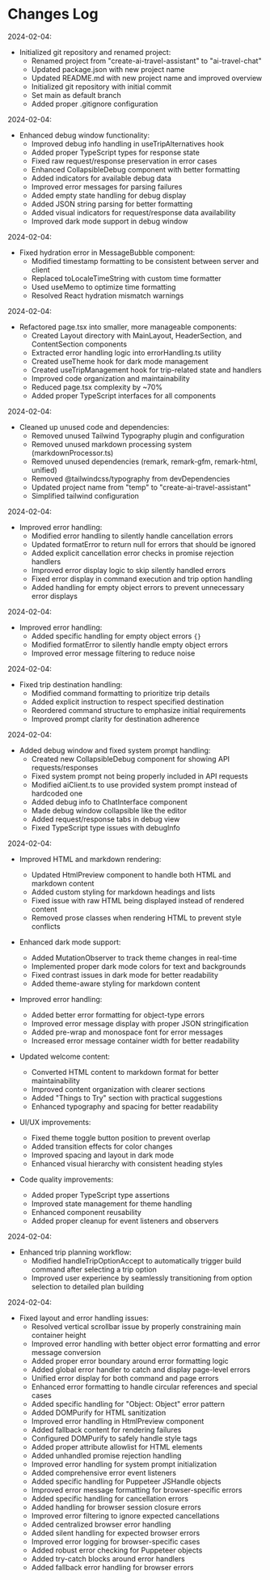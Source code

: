 # Changes Log

2024-02-04:
- Initialized git repository and renamed project:
  - Renamed project from "create-ai-travel-assistant" to "ai-travel-chat"
  - Updated package.json with new project name
  - Updated README.md with new project name and improved overview
  - Initialized git repository with initial commit
  - Set main as default branch
  - Added proper .gitignore configuration


2024-02-04:
- Enhanced debug window functionality:
  - Improved debug info handling in useTripAlternatives hook
  - Added proper TypeScript types for response state
  - Fixed raw request/response preservation in error cases
  - Enhanced CollapsibleDebug component with better formatting
  - Added indicators for available debug data
  - Improved error messages for parsing failures
  - Added empty state handling for debug display
  - Added JSON string parsing for better formatting
  - Added visual indicators for request/response data availability
  - Improved dark mode support in debug window

2024-02-04:
- Fixed hydration error in MessageBubble component:
  - Modified timestamp formatting to be consistent between server and client
  - Replaced toLocaleTimeString with custom time formatter
  - Used useMemo to optimize time formatting
  - Resolved React hydration mismatch warnings

2024-02-04:
- Refactored page.tsx into smaller, more manageable components:
  - Created Layout directory with MainLayout, HeaderSection, and ContentSection components
  - Extracted error handling logic into errorHandling.ts utility
  - Created useTheme hook for dark mode management
  - Created useTripManagement hook for trip-related state and handlers
  - Improved code organization and maintainability
  - Reduced page.tsx complexity by ~70%
  - Added proper TypeScript interfaces for all components

2024-02-04:
- Cleaned up unused code and dependencies:
  - Removed unused Tailwind Typography plugin and configuration
  - Removed unused markdown processing system (markdownProcessor.ts)
  - Removed unused dependencies (remark, remark-gfm, remark-html, unified)
  - Removed @tailwindcss/typography from devDependencies
  - Updated project name from "temp" to "create-ai-travel-assistant"
  - Simplified tailwind configuration

2024-02-04:
- Improved error handling:
  - Modified error handling to silently handle cancellation errors
  - Updated formatError to return null for errors that should be ignored
  - Added explicit cancellation error checks in promise rejection handlers
  - Improved error display logic to skip silently handled errors
  - Fixed error display in command execution and trip option handling
  - Added handling for empty object errors to prevent unnecessary error displays

2024-02-04:
- Improved error handling:
  - Added specific handling for empty object errors `{}`
  - Modified formatError to silently handle empty object errors
  - Improved error message filtering to reduce noise

2024-02-04:
- Fixed trip destination handling:
  - Modified command formatting to prioritize trip details
  - Added explicit instruction to respect specified destination
  - Reordered command structure to emphasize initial requirements
  - Improved prompt clarity for destination adherence

2024-02-04:
- Added debug window and fixed system prompt handling:
  - Created new CollapsibleDebug component for showing API requests/responses
  - Fixed system prompt not being properly included in API requests
  - Modified aiClient.ts to use provided system prompt instead of hardcoded one
  - Added debug info to ChatInterface component
  - Made debug window collapsible like the editor
  - Added request/response tabs in debug view
  - Fixed TypeScript type issues with debugInfo

2024-02-04:
- Improved HTML and markdown rendering:
  - Updated HtmlPreview component to handle both HTML and markdown content
  - Added custom styling for markdown headings and lists
  - Fixed issue with raw HTML being displayed instead of rendered content
  - Removed prose classes when rendering HTML to prevent style conflicts

- Enhanced dark mode support: 
  - Added MutationObserver to track theme changes in real-time
  - Implemented proper dark mode colors for text and backgrounds
  - Fixed contrast issues in dark mode for better readability
  - Added theme-aware styling for markdown content

- Improved error handling:
  - Added better error formatting for object-type errors
  - Improved error message display with proper JSON stringification
  - Added pre-wrap and monospace font for error messages
  - Increased error message container width for better readability

- Updated welcome content:
  - Converted HTML content to markdown format for better maintainability
  - Improved content organization with clearer sections
  - Added "Things to Try" section with practical suggestions
  - Enhanced typography and spacing for better readability

- UI/UX improvements:
  - Fixed theme toggle button position to prevent overlap
  - Added transition effects for color changes
  - Improved spacing and layout in dark mode
  - Enhanced visual hierarchy with consistent heading styles

- Code quality improvements:
  - Added proper TypeScript type assertions
  - Improved state management for theme handling
  - Enhanced component reusability
  - Added proper cleanup for event listeners and observers

2024-02-04:
- Enhanced trip planning workflow:
  - Modified handleTripOptionAccept to automatically trigger build command after selecting a trip option
  - Improved user experience by seamlessly transitioning from option selection to detailed plan building

2024-02-04:
- Fixed layout and error handling issues:
  - Resolved vertical scrollbar issue by properly constraining main container height
  - Improved error handling with better object error formatting and error message conversion
  - Added proper error boundary around error formatting logic
  - Added global error handler to catch and display page-level errors
  - Unified error display for both command and page errors
  - Enhanced error formatting to handle circular references and special cases
  - Added specific handling for "Object: Object" error pattern
  - Added DOMPurify for HTML sanitization
  - Improved error handling in HtmlPreview component
  - Added fallback content for rendering failures
  - Configured DOMPurify to safely handle style tags
  - Added proper attribute allowlist for HTML elements
  - Added unhandled promise rejection handling
  - Improved error handling for system prompt initialization
  - Added comprehensive error event listeners
  - Added specific handling for Puppeteer JSHandle objects
  - Improved error message formatting for browser-specific errors
  - Added specific handling for cancellation errors
  - Added handling for browser session closure errors
  - Improved error filtering to ignore expected cancellations
  - Added centralized browser error handling
  - Added silent handling for expected browser errors
  - Improved error logging for browser-specific cases
  - Added robust error checking for Puppeteer objects
  - Added try-catch blocks around error handlers
  - Added fallback error handling for browser errors
